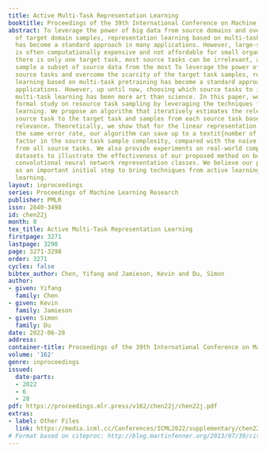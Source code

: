 ```yaml
---
title: Active Multi-Task Representation Learning
booktitle: Proceedings of the 39th International Conference on Machine Learning
abstract: To leverage the power of big data from source domains and overcome the scarcity
  of target domain samples, representation learning based on multi-task pretraining
  has become a standard approach in many applications. However, large-scale pretraining
  is often computationally expensive and not affordable for small organizations. When
  there is only one target task, most source tasks can be irrelevant, and we can actively
  sample a subset of source data from the most To leverage the power of big data from
  source tasks and overcome the scarcity of the target task samples, representation
  learning based on multi-task pretraining has become a standard approach in many
  applications. However, up until now, choosing which source tasks to include in the
  multi-task learning has been more art than science. In this paper, we give the first
  formal study on resource task sampling by leveraging the techniques from active
  learning. We propose an algorithm that iteratively estimates the relevance of each
  source task to the target task and samples from each source task based on the estimated
  relevance. Theoretically, we show that for the linear representation class, to achieve
  the same error rate, our algorithm can save up to a textit{number of source tasks}
  factor in the source task sample complexity, compared with the naive uniform sampling
  from all source tasks. We also provide experiments on real-world computer vision
  datasets to illustrate the effectiveness of our proposed method on both linear and
  convolutional neural network representation classes. We believe our paper serves
  as an important initial step to bring techniques from active learning to representation
  learning.
layout: inproceedings
series: Proceedings of Machine Learning Research
publisher: PMLR
issn: 2640-3498
id: chen22j
month: 0
tex_title: Active Multi-Task Representation Learning
firstpage: 3271
lastpage: 3298
page: 3271-3298
order: 3271
cycles: false
bibtex_author: Chen, Yifang and Jamieson, Kevin and Du, Simon
author:
- given: Yifang
  family: Chen
- given: Kevin
  family: Jamieson
- given: Simon
  family: Du
date: 2022-06-28
address:
container-title: Proceedings of the 39th International Conference on Machine Learning
volume: '162'
genre: inproceedings
issued:
  date-parts:
  - 2022
  - 6
  - 28
pdf: https://proceedings.mlr.press/v162/chen22j/chen22j.pdf
extras:
- label: Other Files
  link: https://media.icml.cc/Conferences/ICML2022/supplementary/chen22j-supp.zip
# Format based on citeproc: http://blog.martinfenner.org/2013/07/30/citeproc-yaml-for-bibliographies/
---
```

